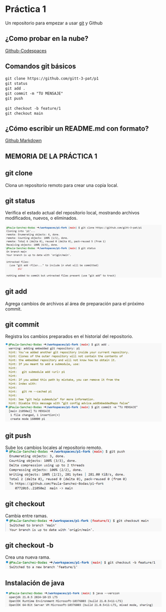 # Práctica 1

Un repositorio para empezar a usar [git](https://git-scm.com/) y Github

## ¿Como probar en la nube?

[Github-Codespaces](https://github.com/features/codespaces)

## Comandos git básicos

```
git clone https://github.com/gitt-3-pat/p1
git status
git add .
git commit -m "TU MENSAJE"
git push

git checkout -b feature/1
git checkout main
```

## ¿Cómo escribir un README.md con formato?

[Github Markdown](https://docs.github.com/es/get-started/writing-on-github/getting-started-with-writing-and-formatting-on-github/basic-writing-and-formatting-syntax)

## MEMORIA DE LA PRÁCTICA 1 

## git clone
Clona un repositorio remoto para crear una copia local.
## git status
Verifica el estado actual del repositorio local, mostrando archivos modificados, nuevos, o eliminados.

![git glone y git status](images/gitcloneygitstatus.png)

## git add
Agrega cambios de archivos al área de preparación para el próximo commit.
## git commit
Registra los cambios preparados en el historial del repositorio.

![git add y git commit](images/gitaddygitcommit.png)

## git push
Sube los cambios locales al repositorio remoto.
![git push](images/gitpush.png)

## git checkout
Cambia entre ramas. 
![git checkout](images/gitcheckout.png)
## git checkout -b
Crea una nueva rama. 
![git checkout -b](images/gitcheckout-b.png)

## Instalación de java
![java](images/java.png)



